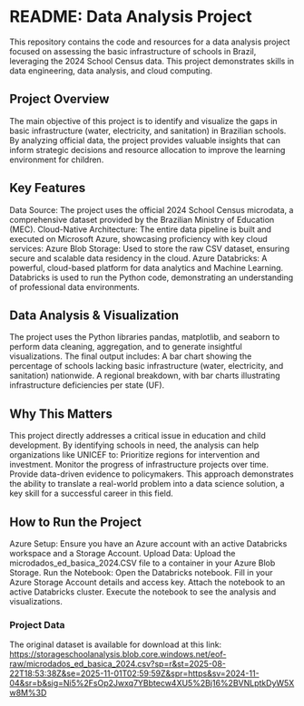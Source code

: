 # README: Data Analysis Project

This repository contains the code and resources for a data analysis project focused on assessing the basic infrastructure of schools in Brazil, leveraging the 2024 School Census data. This project demonstrates skills in data engineering, data analysis, and cloud computing.

## Project Overview
The main objective of this project is to identify and visualize the gaps in basic infrastructure (water, electricity, and sanitation) in Brazilian schools. By analyzing official data, the project provides valuable insights that can inform strategic decisions and resource allocation to improve the learning environment for children.

## Key Features
Data Source: The project uses the official 2024 School Census microdata, a comprehensive dataset provided by the Brazilian Ministry of Education (MEC).
Cloud-Native Architecture: The entire data pipeline is built and executed on Microsoft Azure, showcasing proficiency with key cloud services:
Azure Blob Storage: Used to store the raw CSV dataset, ensuring secure and scalable data residency in the cloud.
Azure Databricks: A powerful, cloud-based platform for data analytics and Machine Learning. Databricks is used to run the Python code, demonstrating an understanding of professional data environments.

## Data Analysis & Visualization
The project uses the Python libraries pandas, matplotlib, and seaborn to perform data cleaning, aggregation, and to generate insightful visualizations. The final output includes:
A bar chart showing the percentage of schools lacking basic infrastructure (water, electricity, and sanitation) nationwide.
A regional breakdown, with bar charts illustrating infrastructure deficiencies per state (UF).

## Why This Matters
This project directly addresses a critical issue in education and child development. By identifying schools in need, the analysis can help organizations like UNICEF to:
Prioritize regions for intervention and investment.
Monitor the progress of infrastructure projects over time.
Provide data-driven evidence to policymakers.
This approach demonstrates the ability to translate a real-world problem into a data science solution, a key skill for a successful career in this field.

## How to Run the Project
Azure Setup: Ensure you have an Azure account with an active Databricks workspace and a Storage Account.
Upload Data: Upload the microdados_ed_basica_2024.CSV file to a container in your Azure Blob Storage.
Run the Notebook:
Open the Databricks notebook.
Fill in your Azure Storage Account details and access key.
Attach the notebook to an active Databricks cluster.
Execute the notebook to see the analysis and visualizations.



### Project Data
The original dataset is available for download at this link: https://storageschoolanalysis.blob.core.windows.net/eof-raw/microdados_ed_basica_2024.csv?sp=r&st=2025-08-22T18:53:38Z&se=2025-11-01T02:59:59Z&spr=https&sv=2024-11-04&sr=b&sig=Ni5%2FsOp2Jwxq7YBbtecw4XU5%2Bj16%2BVNLptkDyW5Xw8M%3D
